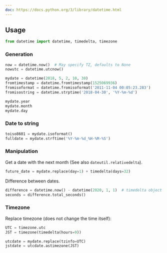 ```yaml
---
doc: https://docs.python.org/3/library/datetime.html
---
```


## Usage

```python
from datetime import datetime, timedelta, timezone
```

### Generation

```python
now = datetime.now()  # May specify TZ, defaults to None
nowutc = datetime.utcnow()

mydate = datetime(2018, 5, 2, 10, 30)
fromtimestamp = datetime.fromtimestamp(1525069936)
fromisoformat = datetime.fromisoformat('2011-11-04 00:05:23.283')
fromisostring = datetime.strptime('2018-04-30', '%Y-%m-%d')

mydate.year
mydate.month
mydate.day
```

### Date to string

```python
toiso8601 = mydate.isoformat()
fulldate = mydate.strftime('%Y-%m-%d_%H-%M-%S')
```

### Manipulation

Get a date with the next month
(See also `dateutil.relativedelta`).

```python
future_date = mydate.replace(day=1) + timedelta(days=32)
```

Difference between dates.

```python
difference = datetime.now() - datetime(2020, 1, 1)  # timedelta object
seconds = difference.total_seconds()
```

### Timezone

Replace timezone (does not change the time itself):

```python
UTC = timezone.utc
JST = timezone(timedelta(hours=9))

utcdate = mydate.replace(tzinfo=UTC)
jstdate = utcdate.astimezone(JST)
```
